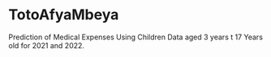 # TotoAfyaMbeya
Prediction of Medical Expenses Using Children Data aged 3 years t 17 Years old for 2021 and 2022.

